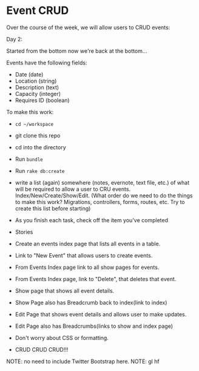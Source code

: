 # Event CRUD

Over the course of the week, we will allow users to CRUD events:


Day 2:

Started from the bottom now we're back at the bottom...



Events have the following fields:

* Date (date)
* Location (string)
* Description (text)
* Capacity (integer)
* Requires ID (boolean)

To make this work:

* `cd ~/workspace`
* git clone this repo
* cd into the directory
* Run `bundle`
* Run `rake db:create`
* write a list (again) somewhere (notes, evernote, text file, etc.) of what will be required to allow a user to CRU events. Index/New/Create/Show/Edit. (What order do we need to do the things to make this work? Migrations, controllers, forms, routes, etc. Try to create this list before starting)

* As you finish each task, check off the item you've completed


 * Stories

* Create an events index page that lists all events in a table.
* Link to "New Event" that allows users to create events.
* From Events Index page link to all show pages for events.
* From Events Index page, link to "Delete", that deletes that event.
* Show page that shows all event details.
* Show Page also has Breadcrumb back to index(link to index)
* Edit Page that shows event details and allows user to make updates.
* Edit Page also has Breadcrumbs(links to show and index page)

* Don't worry about CSS or formatting.
* CRUD CRUD CRUD!!!

NOTE: no need to include Twitter Bootstrap here.
NOTE: gl hf
